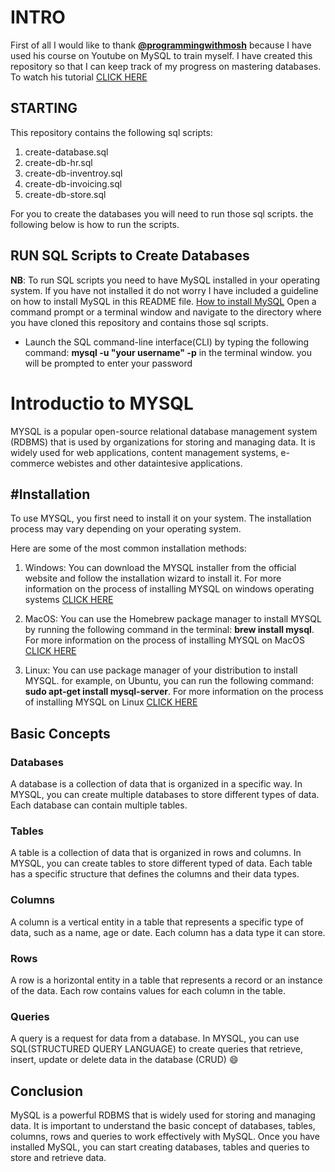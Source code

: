 # INTRO

First of all I would like to thank [**@programmingwithmosh**](https://www.youtube.com/c/programmingwithmosh) because I have used his course on Youtube on MySQL to train myself. I have created this repository so that I can keep track of my progress on mastering databases. To watch his tutorial [CLICK HERE](https://www.youtube.com/watch?v=7S_tz1z_5bA&t=5448s)

## STARTING

This repository contains the following sql scripts:
1. create-database.sql
1. create-db-hr.sql
1. create-db-inventroy.sql
1. create-db-invoicing.sql
1. create-db-store.sql

For you to create the databases you will need to run those sql scripts.
the following below is how to run the scripts.

## RUN SQL Scripts to Create Databases
**NB**: To run SQL scripts you need to have MySQL installed in your operating system. If you have not installed it do not worry I have included a guideline on how to install MySQL in this README file. [How to install MySQL](#installation)
Open a command prompt or a terminal window and navigate to the directory where you have cloned this repository and contains those sql scripts.
- Launch the SQL command-line interface(CLI) by typing the following command: **mysql -u "your username" -p** in the terminal window. you will be prompted to enter your password

# Introductio to MYSQL

MYSQL is a popular open-source relational database management system (RDBMS) that is used by organizations for storing and managing data. It is widely used for web applications, content management systems, e-commerce webistes and other dataintesive applications.

## #Installation

To use MYSQL, you first need to install it on your system. The installation process may vary depending on your operating system.

Here are some of the most common installation methods:

1. Windows: You can download the MYSQL installer from the official website and follow the installation wizard to install it. For more information on the process of installing MYSQL on windows operating systems [CLICK HERE](https://dev.mysql.com/doc/refman/8.0/en/windows-installation.html)

1. MacOS: You can use the Homebrew package manager to install MYSQL by running the following command in the terminal: **brew install mysql**. For more information on the process of installing MYSQL on MacOS [CLICK HERE](https://dev.mysql.com/doc/mysql-installation-excerpt/8.0/en/macos-installation-pkg.html)

1. Linux: You can use package manager of your distribution to install MYSQL. for example, on Ubuntu, you can run the following command: **sudo apt-get install mysql-server**. For more information on the process of installing MYSQL on Linux [CLICK HERE](https://dev.mysql.com/doc/mysql-shell/8.0/en/mysql-shell-install-linux-quick.html)

## Basic Concepts

### Databases

A database is a collection of data that is organized in a specific way. In MYSQL, you can create multiple databases to store different types of data. Each database can contain multiple tables.

### Tables

A table is a collection of data that is organized in rows and columns. In MYSQL, you can create tables to store different typed of data. Each table has a specific structure that defines the columns and their data types.

### Columns

A column is a vertical entity in a table that represents a specific type of data, such as a name, age or date. Each column has a data type it can store.

### Rows

A row is a horizontal entity in a table that represents a record or an instance of the data. Each row contains values for each column in the table.

### Queries

A query is a request for data from a database. In MYSQL, you can use SQL(STRUCTURED QUERY LANGUAGE) to create queries that retrieve, insert, update or delete data in the database (CRUD) :smile:

## Conclusion

MySQL is a powerful RDBMS that is widely used for storing and managing data. It is important to understand the basic concept of databases, tables, columns, rows and queries to work effectively with MySQL. Once you have installed MySQL, you can start creating databases, tables and queries to store and retrieve data.

